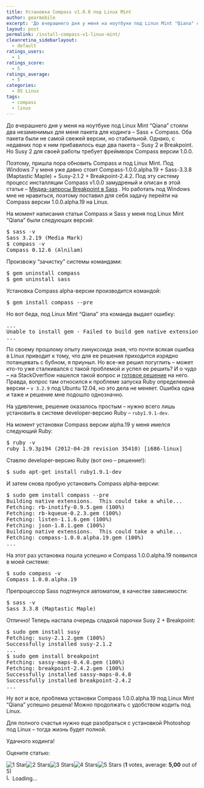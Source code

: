 ```yaml
---
title: Установка Compass v1.0.0 под Linux Mint
author: gearmobile
excerpt: 'До вчерашнего дня у меня на ноутбуке под Linux Mint "Qiana" стояли два незаменимых для меня пакета для кодинга - Sass + Compass. Оба пакета были не самой свежей версии, но стабильной. Однако, с недавних пор к ним прибавилось еще два пакета - Susy 2 и Breakpoint. Но Susy 2 для своей работы требует фреймворк Compass версии 1.0.0.'
layout: post
permalink: /install-compass-v1-linux-mint/
cleanretina_sidebarlayout:
  - default
ratings_users:
  - 1
ratings_score:
  - 5
ratings_average:
  - 5
categories:
  - OS Linux
tags:
  - compass
  - linux
---
```

До вчерашнего дня у меня на ноутбуке под Linux Mint &#8220;Qiana&#8221; стояли два незаменимых для меня пакета для кодинга &#8211; Sass + Compass. Оба пакета были не самой свежей версии, но стабильной. Однако, с недавних пор к ним прибавилось еще два пакета &#8211; Susy 2 и Breakpoint. Но Susy 2 для своей работы требует фреймворк Compass версии 1.0.0.

Поэтому, пришла пора обновить Compass и под Linux Mint. Под Windows 7 у меня уже давно стоит Compass-1.0.0.alpha.19 + Sass-3.3.8 (Maptastic Maple) + Susy-2.1.2 + Breakpoint-2.4.2. Под эту систему процесс инсталляции Compass v1.0.0 замудреный и описан в этой статье &#8211; [Медиа-запросы Breakpoint в Sass][1] . Но работать под Windows мне не нравиться, поэтому поставил для себя задачу перейти на Compass версии 1.0.0.alpha.19 на Linux.

На момент написания статьи Compass и Sass у меня под Linux Mint &#8220;Qiana&#8221; были следующих версий:

<pre>$ sass -v
Sass 3.2.19 (Media Mark)
$ compass -v
Compass 0.12.6 (Alnilam)
</pre>

Произвожу &#8220;зачистку&#8221; системы командами:

<pre>$ gem uninstall compass
$ gem uninstall sass
</pre>

Установка Compass alpha-версии производится командой:

<pre>$ gem install compass --pre
</pre>

Но вот беда, под Linux Mint &#8220;Qiana&#8221; эта команда выдает ошибку:

<pre>...
Unable to install gem - Failed to build gem native extension - cannot load such file — mkmf (LoadError)
...
</pre>

По своему прошлому опыту линуксоида зная, что почти всякая ошибка в Linux приводит к тому, что для ее решения приходится изрядно потанцевать с бубном, я приуныл. Но все-же решил погуглить &#8211; может кто-то уже сталкивался с такой проблемой и успел ее решить? И о чудо &#8211; на StackOverflow нашелся такой вопрос и <a href="http://stackoverflow.com/questions/18316667/failed-to-build-gem-native-extension-mkmf-loaderror-ubuntu-12-04" title="StackOverflow" target="_blank">готовое решение</a> на него. Правда, вопрос там относился к проблеме запуска Ruby определенной версии &#8211; `v 3.2.9` под Ubuntu 12.04, но это дела не меняет. Ошибка одна и таже и решение мне подошло однозначно.

На удивление, решение оказалось простым &#8211; нужно всего лишь установить в системе developer-версию Ruby &#8211; `ruby1.9.1-dev`.

На момент установки Compass версии alpha.19 у меня имелся следующий Ruby:

<pre>$ ruby -v
ruby 1.9.3p194 (2012-04-20 revision 35410) [i686-linux]
</pre>

Ставлю developer-версию Ruby (вот оно &#8211; решение!):

<pre>$ sudo apt-get install ruby1.9.1-dev
</pre>

И затем снова пробую установить Compass alpha-версии:

<pre>$ sudo gem install compass --pre
Building native extensions.  This could take a while...
Fetching: rb-inotify-0.9.5.gem (100%)
Fetching: rb-kqueue-0.2.3.gem (100%)
Fetching: listen-1.1.6.gem (100%)
Fetching: json-1.8.1.gem (100%)
Building native extensions.  This could take a while...
Fetching: compass-1.0.0.alpha.19.gem (100%)
...
</pre>

На этот раз установка пошла успешно и Compass 1.0.0.alpha.19 появился в моей системе:

<pre>$ sudo compass -v
Compass 1.0.0.alpha.19
</pre>

Препроцессор Sass подтянулся автоматом, в качестве зависимости:

<pre>$ sass -v
Sass 3.3.8 (Maptastic Maple)
</pre>

Отлично! Теперь настала очередь сладкой парочки Susy 2 + Breakpoint:

<pre>$ sudo gem install susy
Fetching: susy-2.1.2.gem (100%)
Successfully installed susy-2.1.2
...
$ sudo gem install breakpoint
Fetching: sassy-maps-0.4.0.gem (100%)
Fetching: breakpoint-2.4.2.gem (100%)
Successfully installed sassy-maps-0.4.0
Successfully installed breakpoint-2.4.2
...
</pre>

Ну вот и все, проблема установки Compass 1.0.0.alpha.19 под Linux Mint &#8220;Qiana&#8221; успешно решена! Можно продолжать с удобством кодить под Linux.

Для полного счастья нужно еще разобраться с установкой Photoshop под Linux &#8211; тогда жизнь будет полной.

Удачного кодинга!

Оцените статью:

<span id="post-ratings-1347" class="post-ratings" data-nonce="b1c7d619cb"><img id="rating_1347_1" src="http://localhost:7788/third/wp-content/plugins/wp-postratings/images/stars_crystal/rating_on.gif" alt="1 Star" title="1 Star" onmouseover="current_rating(1347, 1, '1 Star');" onmouseout="ratings_off(5, 0, 0);" onclick="rate_post();" onkeypress="rate_post();" style="cursor: pointer; border: 0px;" /><img id="rating_1347_2" src="http://localhost:7788/third/wp-content/plugins/wp-postratings/images/stars_crystal/rating_on.gif" alt="2 Stars" title="2 Stars" onmouseover="current_rating(1347, 2, '2 Stars');" onmouseout="ratings_off(5, 0, 0);" onclick="rate_post();" onkeypress="rate_post();" style="cursor: pointer; border: 0px;" /><img id="rating_1347_3" src="http://localhost:7788/third/wp-content/plugins/wp-postratings/images/stars_crystal/rating_on.gif" alt="3 Stars" title="3 Stars" onmouseover="current_rating(1347, 3, '3 Stars');" onmouseout="ratings_off(5, 0, 0);" onclick="rate_post();" onkeypress="rate_post();" style="cursor: pointer; border: 0px;" /><img id="rating_1347_4" src="http://localhost:7788/third/wp-content/plugins/wp-postratings/images/stars_crystal/rating_on.gif" alt="4 Stars" title="4 Stars" onmouseover="current_rating(1347, 4, '4 Stars');" onmouseout="ratings_off(5, 0, 0);" onclick="rate_post();" onkeypress="rate_post();" style="cursor: pointer; border: 0px;" /><img id="rating_1347_5" src="http://localhost:7788/third/wp-content/plugins/wp-postratings/images/stars_crystal/rating_on.gif" alt="5 Stars" title="5 Stars" onmouseover="current_rating(1347, 5, '5 Stars');" onmouseout="ratings_off(5, 0, 0);" onclick="rate_post();" onkeypress="rate_post();" style="cursor: pointer; border: 0px;" /> (<strong>1</strong> votes, average: <strong>5,00</strong> out of 5)<br /><span class="post-ratings-text" id="ratings_1347_text"></span></span><span id="post-ratings-1347-loading" class="post-ratings-loading"> <img src="http://localhost:7788/third/wp-content/plugins/wp-postratings/images/loading.gif" width="16" height="16" alt="Loading..." title="Loading..." class="post-ratings-image" />Loading...</span>

 [1]: http://localhost:7788/third/?p=1065 "Медиа-запросы Breakpoint в Sass"
